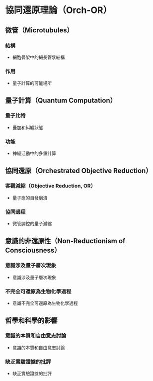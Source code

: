 
# 協同還原理論（Orch-OR）

## 微管（Microtubules）
### 結構
- 細胞骨架中的細長管狀結構

### 作用
- 量子計算的可能場所

## 量子計算（Quantum Computation）
### 量子比特
- 疊加和糾纏狀態

### 功能
- 神經活動中的多重計算

## 協同還原（Orchestrated Objective Reduction）
### 客觀減縮（Objective Reduction, OR）
- 量子態的自發崩潰

### 協同過程
- 微管調控的量子減縮

## 意識的非還原性（Non-Reductionism of Consciousness）
### 意識涉及量子層次現象
- 意識涉及量子層次現象

### 不完全可還原為生物化學過程
- 意識不完全可還原為生物化學過程

## 哲學和科學的影響
### 意識的本質和自由意志討論
- 意識的本質和自由意志討論

### 缺乏實驗證據的批評
- 缺乏實驗證據的批評
